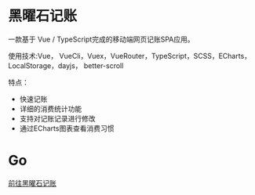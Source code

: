 # 黑曜石记账
一款基于 Vue / TypeScript完成的移动端网页记账SPA应用。

使用技术:Vue， VueCli，Vuex，VueRouter，TypeScript，SCSS，ECharts， LocalStorage，dayjs， better-scroll

特点：
* 快速记账
* 详细的消费统计功能
* 支持对记账记录进行修改
* 通过ECharts图表查看消费习惯
# Go
[前往黑曜石记账](http://gaocarri.gitee.io/obsidian-website/#/money)
